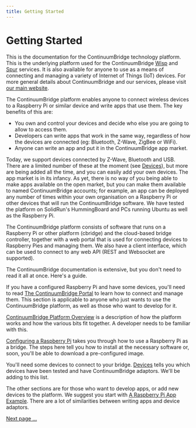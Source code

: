 ```yaml
---
title: Getting Started
---
```

# Getting Started
This is the documentation for the ContinuumBridge technology platform. This is the underlying platform used for the ContinuumBridge [Wisp](http://www.wisp.site) and [Spur](http://www.spur.site) services. It is also available for anyone to use as a means of connecting and managing a variety of Internet of Things (IoT) devices. For more general details about ContinuumBridge and our services, please visit [our main website](http://www.continuumbridge.com).

The ContinuumBridge platform enables anyone to connect wireless devices to a Raspberry Pi or similar device and write apps that use them. The key benefits of this are:

* You own and control your devices and decide who else you are going to allow to access them.
* Developers can write apps that work in the same way, regardless of how the devices are connected (eg: Bluetooth, Z-Wave, ZigBee or WiFi).
* Anyone can write an app and put it in the ContinuumBridge app market.

Today, we support devices connected by Z-Wave, Bluetooth and USB. There are a limited number of these at the moment (see [Devices](doc:devices)), but more are being added all the time, and you can easily add your own devices. The app market is in its infancy. As yet, there is no way of you being able to make apps available on the open market, but you can make them available to named ContinuumBridge accounts; for example, an app can be deployed any number of times within your own organisation on a Raspberry Pi or other devices that will run the ContinuumBridge software. We have tested the platform on SolidRun's HummingBoard and PCs running Ubuntu as well as the Raspberry Pi. 

The ContinuumBridge platform consists of software that runs on a Raspberry Pi or other platform (cbridge) and the cloud-based bridge controller, together with a web portal that is used for connecting devices to Raspberry Pies and managing them. We also have a client interface, which can be used to connect to any web API (REST and Websocket are supported).

The ContinuumBridge documentation is extensive, but you don't need to read it all at once. Here's a guide.

If you have a configured Raspberry Pi and have some devices, you'll need to read [The ContinuumBridge Portal](doc:the-continuumbridge-portal) to learn how to connect and manage them. This section is applicable to anyone who just wants to use the ContinuumBridge platform, as well as those who want to develop for it.

[ContinuumBridge Platform Overview](doc:overview) is a description of how the platform works and how the various bits fit together. A developer needs to be familiar with this.

[Configuring a Raspberry Pi](doc:writing-a-bridge-app-on-a-raspberry-pi) takes you through how to use a Raspberry Pi as a bridge. The steps here tell you how to install at the necessary software or, soon, you'll be able to download a pre-configured image.

You'll need some devices to connect to your bridge. [Devices](doc:devices) tells you which devices have been tested and have ContinuumBridge adaptors. We'll be adding to this list.

The other sections are for those who want to develop apps, or add new devices to the platform. We suggest you start with [A Raspberry Pi App Example](doc:writing-an-app-on-the-raspberry-pi). There are a lot of similarities between writing apps and device adaptors.

[Next page ...](doc:overview)
